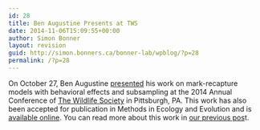 ```yaml
---
id: 28
title: Ben Augustine Presents at TWS
date: 2014-11-06T15:09:55+00:00
author: Simon Bonner
layout: revision
guid: http://simon.bonners.ca/bonner-lab/wpblog/?p=28
permalink: /?p=28
---
```

On October 27, Ben Augustine [presented](http://www.abstractsonline.com/Plan/ViewAbstract.aspx?sKey=ceb84558-f87a-4cff-b1f4-c75eb4133725&cKey=f9b54ab7-55d6-4b7c-a178-24a4fa82c363&mKey=b327b770-e807-4702-9706-28cd53055975) his work on mark-recapture models with behavioral effects and subsampling at the 2014 Annual Conference of [The Wildlife Society](http://wildlifesociety.org/) in Pittsburgh, PA. This work has also been accepted for publication in Methods in Ecology and Evolution and is [available online](http://onlinelibrary.wiley.com/doi/10.1111/2041-210X.12289/abstract). You can read more about this work in [our previous pos](http://simon.bonners.ca/bonner-lab/wpblog/?p=19 "Accounting for Behavioral Response to Capture when Estimating Population Size from Hair Snare Studies with Missing Data")t.